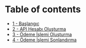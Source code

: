 # Table of contents

* [1 - Başlangıç](README.md)
* [2 - API Hesabı Oluşturma](hesap-olusturma.md)
* [3 - Ödeme İşlemi Oluşturma](odeme-islemi-olusturma.md)
* [4 - Ödeme İşlemi Sonlandırma](odeme-islemi-sonlandirma.md)

